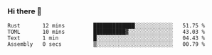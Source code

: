 ### Hi there 👋

<!--
**berkus/berkus** is a ✨ _special_ ✨ repository because its `README.md` (this file) appears on your GitHub profile.

Here are some ideas to get you started:

- 🔭 I’m currently working on ...
- 🌱 I’m currently learning ...
- 👯 I’m looking to collaborate on ...
- 🤔 I’m looking for help with ...
- 💬 Ask me about ...
- 📫 How to reach me: ...
- 😄 Pronouns: ...
- ⚡ Fun fact: ...
-->

<!--START_SECTION:waka-->

```text
Rust       12 mins         █████████████░░░░░░░░░░░░   51.75 %
TOML       10 mins         ██████████▓░░░░░░░░░░░░░░   43.03 %
Text       1 min           █░░░░░░░░░░░░░░░░░░░░░░░░   04.43 %
Assembly   0 secs          ▒░░░░░░░░░░░░░░░░░░░░░░░░   00.79 %
```

<!--END_SECTION:waka-->
